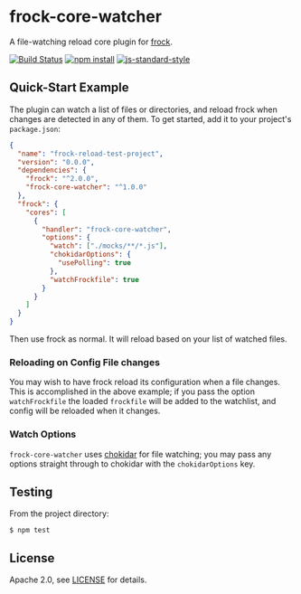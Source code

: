 # frock-core-watcher

A file-watching reload core plugin for [frock][].

[![Build Status](http://img.shields.io/travis/fardog/frock-core-watcher/master.svg?style=flat-square)](https://travis-ci.org/fardog/frock-core-watcher)
[![npm install](http://img.shields.io/npm/dm/frock-core-watcher.svg?style=flat-square)](https://www.npmjs.org/package/frock-core-watcher)
[![js-standard-style](https://img.shields.io/badge/code%20style-standard-brightgreen.svg?style=flat-square)](https://github.com/feross/standard)

## Quick-Start Example

The plugin can watch a list of files or directories, and reload frock when
changes are detected in any of them. To get started, add it to your project's
`package.json`:

```json
{
  "name": "frock-reload-test-project",
  "version": "0.0.0",
  "dependencies": {
    "frock": "^2.0.0",
    "frock-core-watcher": "^1.0.0"
  },
  "frock": {
    "cores": [
      {
        "handler": "frock-core-watcher",
        "options": {
          "watch": ["./mocks/**/*.js"],
          "chokidarOptions": {
            "usePolling": true
          },
          "watchFrockfile": true
        }
      }
    ]
  }
}
```

Then use frock as normal. It will reload based on your list of watched files.

### Reloading on Config File changes

You may wish to have frock reload its configuration when a file changes. This is
accomplished in the above example; if you pass the option `watchFrockfile` the
loaded `frockfile` will be added to the watchlist, and config will be reloaded
when it changes.

### Watch Options

`frock-core-watcher` uses [chokidar][] for file watching; you may pass any
options straight through to chokidar with the `chokidarOptions` key.

## Testing

From the project directory:

```shell
$ npm test
```

## License

Apache 2.0, see [LICENSE](./LICENSE) for details.

[frock]: https://github.com/urbanairship/frock
[chokidar]: https://www.npmjs.com/package/chokidar
